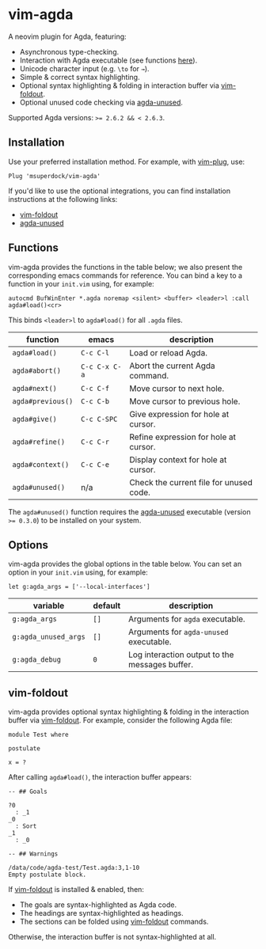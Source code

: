 # vim-agda

A neovim plugin for Agda, featuring:

- Asynchronous type-checking.
- Interaction with Agda executable (see functions [here](#functions)).
- Unicode character input (e.g. `\to` for `→`).
- Simple & correct syntax highlighting.
- Optional syntax highlighting & folding in interaction buffer via
 [vim-foldout](https://github.com/msuperdock/vim-foldout).
- Optional unused code checking via
 [agda-unused](https://github.com/msuperdock/agda-unused).

Supported Agda versions: `>= 2.6.2 && < 2.6.3`.

## Installation

Use your preferred installation method. For example, with
[vim-plug](https://github.com/junegunn/vim-plug), use:

```
Plug 'msuperdock/vim-agda'
```

If you'd like to use the optional integrations, you can find installation
instructions at the following links:

- [vim-foldout](https://github.com/msuperdock/vim-foldout)
- [agda-unused](https://github.com/msuperdock/agda-unused)

## Functions

vim-agda provides the functions in the table below; we also present the
corresponding emacs commands for reference. You can bind a key to a function in
your `init.vim` using, for example:

```
autocmd BufWinEnter *.agda noremap <silent> <buffer> <leader>l :call agda#load()<cr>
```

This binds `<leader>l` to `agda#load()` for all `.agda` files.

| function | emacs | description |
| --- | --- | --- |
| `agda#load()` | `C-c C-l` | Load or reload Agda. |
| `agda#abort()` | `C-c C-x C-a` | Abort the current Agda command. |
| `agda#next()` | `C-c C-f` | Move cursor to next hole. |
| `agda#previous()` | `C-c C-b` | Move cursor to previous hole. |
| `agda#give()` | `C-c C-SPC` | Give expression for hole at cursor. |
| `agda#refine()` | `C-c C-r` | Refine expression for hole at cursor. |
| `agda#context()` | `C-c C-e` | Display context for hole at cursor. |
| `agda#unused()` | n/a | Check the current file for unused code. |

The `agda#unused()` function requires the
[agda-unused](https://github.com/msuperdock/agda-unused) executable (version
`>= 0.3.0`) to be installed on your system.

## Options

vim-agda provides the global options in the table below. You can set an option
in your `init.vim` using, for example:

```
let g:agda_args = ['--local-interfaces']
```

| variable | default | description |
| --- | --- | --- |
| `g:agda_args` | `[]` | Arguments for `agda` executable. |
| `g:agda_unused_args` | `[]` | Arguments for `agda-unused` executable. |
| `g:agda_debug` | `0` | Log interaction output to the messages buffer. |

## vim-foldout

vim-agda provides optional syntax highlighting & folding in the interaction
buffer via [vim-foldout](https://github.com/msuperdock/vim-foldout). For
example, consider the following Agda file:

```
module Test where

postulate

x = ?
```

After calling `agda#load()`, the interaction buffer appears:

```
-- ## Goals

?0
  : _1
_0
  : Sort
_1
  : _0

-- ## Warnings

/data/code/agda-test/Test.agda:3,1-10
Empty postulate block.

```

If [vim-foldout](https://github.com/msuperdock/vim-foldout) is installed &
enabled, then:

- The goals are syntax-highlighted as Agda code.
- The headings are syntax-highlighted as headings.
- The sections can be folded using
 [vim-foldout](https://github.com/msuperdock/vim-foldout) commands.

Otherwise, the interaction buffer is not syntax-highlighted at all.

